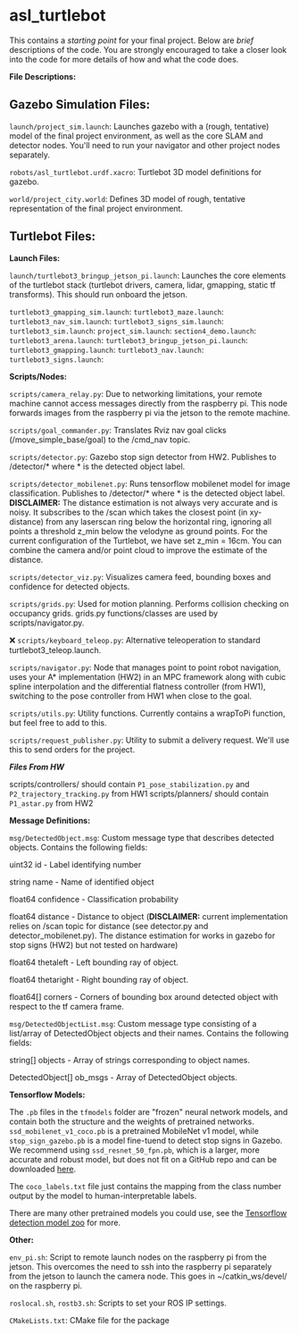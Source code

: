 # asl_turtlebot

This contains a _starting point_ for your final project. Below are _brief_
descriptions of the code. You are strongly encouraged to take a closer look into
the code for more details of how and what the code does.

**File Descriptions:**

**Gazebo Simulation Files:**
----------------------

`launch/project_sim.launch`: Launches gazebo with a (rough, tentative) model of
the final project environment, as well as the core SLAM and detector nodes.
You'll need to run your navigator and other project nodes separately.

`robots/asl_turtlebot.urdf.xacro`: Turtlebot 3D model definitions for gazebo.

`world/project_city.world`: Defines 3D model of rough, tentative representation
of the final project environment.


**Turtlebot Files:**
----------------------
**Launch Files:**

`launch/turtlebot3_bringup_jetson_pi.launch`: Launches the core elements of the
turtlebot stack (turtlebot drivers, camera, lidar, gmapping, static tf
transforms). This should run onboard the jetson.

`turtlebot3_gmapping_sim.launch`:
`turtlebot3_maze.launch`:
`turtlebot3_nav_sim.launch`:
`turtlebot3_signs_sim.launch`:
`turtlebot3_sim.launch`:
`project_sim.launch`:
`section4_demo.launch`:
`turtlebot3_arena.launch`:
`turtlebot3_bringup_jetson_pi.launch`:
`turtlebot3_gmapping.launch`:
`turtlebot3_nav.launch`:
`turtlebot3_signs.launch`:

**Scripts/Nodes:**

`scripts/camera_relay.py`: Due to networking limitations, your remote machine
cannot access messages directly from the raspberry pi. This node forwards images
from the raspberry pi via the jetson to the remote machine.

`scripts/goal_commander.py`: Translates Rviz nav goal clicks
(/move_simple_base/goal) to the /cmd_nav topic.

`scripts/detector.py`: Gazebo stop sign detector from HW2. Publishes to
/detector/* where * is the detected object label.

`scripts/detector_mobilenet.py`: Runs tensorflow mobilenet model for image
classification. Publishes to /detector/* where * is the detected object label.
**DISCLAIMER:** The distance estimation is not always very accurate and is
noisy. It subscribes to the /scan which takes the closest point (in xy-distance)
from any laserscan ring below the horizontal ring, ignoring all points a
threshold z_min below the velodyne as ground points. For the current
configuration of the Turtlebot, we have set z_min = 16cm. You can combine the
camera and/or point cloud to improve the estimate of the distance.

`scripts/detector_viz.py`: Visualizes camera feed, bounding boxes and confidence
for detected objects.

`scripts/grids.py`: Used for motion planning. Performs collision checking on
occupancy grids. grids.py functions/classes are used by scripts/navigator.py.

&#10060; `scripts/keyboard_teleop.py`: Alternative teleoperation to
standard turtlebot3_teleop.launch.

`scripts/navigator.py`: Node that manages point to point robot navigation, uses
your A\* implementation (HW2) in an MPC framework along with cubic spline
interpolation and the differential flatness controller (from HW1), switching to
the pose controller from HW1 when close to the goal.

`scripts/utils.py`: Utility functions. Currently contains a wrapToPi function,
but feel free to add to this.

`scripts/request_publisher.py`: Utility to submit a delivery request. We'll use
this to send orders for the project.

***Files From HW***

scripts/controllers/ should contain `P1_pose_stabilization.py` and
`P2_trajectory_tracking.py` from HW1 scripts/planners/ should contain
`P1_astar.py` from HW2


**Message Definitions:**

`msg/DetectedObject.msg`: Custom message type that describes detected objects.
Contains the following fields:

uint32 id - Label identifying number

string name - Name of identified object

float64 confidence - Classification probability

float64 distance - Distance to object (**DISCLAIMER:** current implementation
relies on /scan topic for distance (see detector.py and detector_mobilenet.py).
The distance estimation for works in gazebo for stop signs (HW2) but not tested
on hardware)

float64 thetaleft - Left bounding ray of object.

float64 thetaright - Right bounding ray of object.

float64[] corners - Corners of bounding box around detected object with respect
to the tf camera frame.

`msg/DetectedObjectList.msg`: Custom message type consisting of a list/array of
DetectedObject objects and their names. Contains the following fields:

string[] objects - Array of strings corresponding to object names.

DetectedObject[] ob_msgs - Array of DetectedObject objects.


**Tensorflow Models:**

The `.pb` files in the `tfmodels` folder are "frozen" neural network models, and
contain both the structure and the weights of pretrained networks.
`ssd_mobilenet_v1_coco.pb` is a pretrained MobileNet v1 model, while
`stop_sign_gazebo.pb` is a model fine-tuend to detect stop signs in Gazebo. We
recommend using `ssd_resnet_50_fpn.pb`, which is a larger, more accurate and
robust model, but does not fit on a GitHub repo and can be downloaded
[here](https://stanford.app.box.com/s/vszjfhwkjb203qbwhzoirn3uzt5r16lv).

The `coco_labels.txt` file just contains the mapping from the class number
output by the model to human-interpretable labels.

There are many other pretrained models you could use, see the [Tensorflow
detection model
zoo](https://github.com/tensorflow/models/blob/master/research/object_detection/g3doc/detection_model_zoo.md)
for more.


**Other:**

`env_pi.sh`: Script to remote launch nodes on the raspberry pi from the jetson.
This overcomes the need to ssh into the raspberry pi separately from the jetson
to launch the camera node. This goes in ~/catkin_ws/devel/ on the raspberry pi.

`roslocal.sh`, `rostb3.sh`: Scripts to set your ROS IP settings.

`CMakeLists.txt`: CMake file for the package
